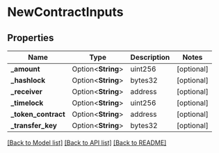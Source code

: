 # NewContractInputs

## Properties

Name | Type | Description | Notes
------------ | ------------- | ------------- | -------------
**_amount** | Option<**String**> | uint256 | [optional]
**_hashlock** | Option<**String**> | bytes32 | [optional]
**_receiver** | Option<**String**> | address | [optional]
**_timelock** | Option<**String**> | uint256 | [optional]
**_token_contract** | Option<**String**> | address | [optional]
**_transfer_key** | Option<**String**> | bytes32 | [optional]

[[Back to Model list]](../README.md#documentation-for-models) [[Back to API list]](../README.md#documentation-for-api-endpoints) [[Back to README]](../README.md)


